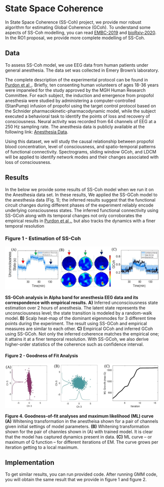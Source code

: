 # State Space Coherence

In State Space Coherence (SS-Coh) project, we provide mor robust algorithm for estimating Global Coherence (GCoh). 
To understand some aspects of SS-Coh modelling, you can read [EMBC-2019](https://ieeexplore.ieee.org/abstract/document/8856634) and [bioRxiv-2020](https://www.biorxiv.org/content/10.1101/2020.07.13.199034v1.abstract). In the RO1 proposal, we provide more complete modelling of SS-Coh. 


## Data
To assess SS-Coh model, we use EEG data from human patients under general anesthesia. The data set was collected in Emery Brown’s laboratory. 

The complete description of the experimental protocol can be found in [Purdon et al .](https://www.pnas.org/doi/10.1073/pnas.1221180110). Briefly, ten consenting human volunteers of ages 18-36 years were impaneled for the study approved by the MGH Human Research Committee. For each subject, the induction and emergence from propofol anesthesia were studied by administering a computer-controlled (StanPump) infusion of propofol using the target control protocol based on the Schnider pharmacokinetic-pharmacodynamic model, while the subject executed a behavioral task to identify the points of loss and recovery of consciousness. Neural activity was recorded from 64 channels of EEG at a 250 Hz sampling rate. The anesthesia data is publicly available at the following link: [Anesthesia Data](https://drive.google.com/file/d/1KMCtVw7Pcutf50iWzc-kfaK7_Q5XMJZD/view). 


Using this dataset, we will study the causal relationship between propofol blood concentration, level of consciousness, and spatio-temporal patterns of functional connectivity. Spectrograms, sliding window GCoh, and LDCM will be applied to identify network modes and their changes associated with loss of consciousness.

## Results
In the below we provide some results of SS-Coh model when we run it on the Anesthesia data set. 
In these results, We applied the SS-GCoh model to the anesthesia data (Fig. 1); the inferred results suggest that the functional circuit changes during different phases of the experiment reliably encode underlying consciousness states. 
The inferred functional connectivity using SS-GCoh along with its temporal changes not only corroborates the empirical results in  [Purdon et al .](https://www.pnas.org/doi/10.1073/pnas.1221180110), but also tracks the dynamics with a finer temporal resolution

### Figure 1 - Estimation of SS-Coh 
![ ](imgs/sscoh.jpg)

**SS-GCoh analysis in Alpha band for anesthesia EEG data and its correspondence with empirical results.**  **A)** Inferred unconsciousness state estimation over 2 hours of anesthesia. The latent state represents the unconsciousness level; the state transition is modeled by a random-walk model. **B)** Scalp heat-map of the dominant eigenmodes for 3 different time points during the experiment. The result using SS-GCoh and empirical measures are similar to each other. **C)** Empirical GCoh and inferred GCoh using SS-GCoh. Not only the inferred coherence matches the empirical one; it attains it at a finer temporal resolution. With SS-GCoh, we also derive higher-order statistics of the coherence such as confidence interval. 


#### Figure 2 - Goodness of Fit Analysis 
![](imgs/goodness_fit.jpg)

**Figure 4. Goodness-of-fit analyses and maximum likelihood (ML) curve (A)** Whitening transformation in the anestheisa shown for a pair of channels given initial settings of model parameters. **(B)**  Whitening transformation shown for the pair of channles shown in (A) with trained model. It is clear that the model has captured dynamics present in data. **(C)** ML curve – or maximum of Q function – for different iterations of EM. The curve grows per iteration getting to a local maximum.

## Implementation 
To get similar results, you can run provided code. After running GMM code, you will obtain the same result that we provide in figure 1 and figure 2. 
